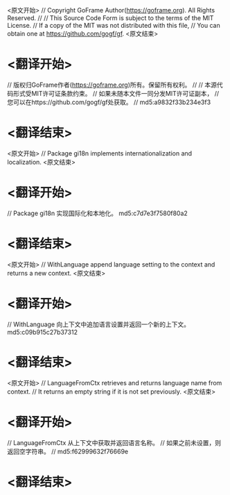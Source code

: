 
<原文开始>
// Copyright GoFrame Author(https://goframe.org). All Rights Reserved.
//
// This Source Code Form is subject to the terms of the MIT License.
// If a copy of the MIT was not distributed with this file,
// You can obtain one at https://github.com/gogf/gf.
<原文结束>

# <翻译开始>
// 版权归GoFrame作者(https://goframe.org)所有。保留所有权利。
//
// 本源代码形式受MIT许可证条款约束。
// 如果未随本文件一同分发MIT许可证副本，
// 您可以在https://github.com/gogf/gf处获取。
// md5:a9832f33b234e3f3
# <翻译结束>


<原文开始>
// Package gi18n implements internationalization and localization.
<原文结束>

# <翻译开始>
// Package gi18n 实现国际化和本地化。 md5:c7d7e3f7580f80a2
# <翻译结束>


<原文开始>
// WithLanguage append language setting to the context and returns a new context.
<原文结束>

# <翻译开始>
// WithLanguage 向上下文中追加语言设置并返回一个新的上下文。 md5:c09b915c27b37312
# <翻译结束>


<原文开始>
// LanguageFromCtx retrieves and returns language name from context.
// It returns an empty string if it is not set previously.
<原文结束>

# <翻译开始>
// LanguageFromCtx 从上下文中获取并返回语言名称。
// 如果之前未设置，则返回空字符串。
// md5:f62999632f76669e
# <翻译结束>

